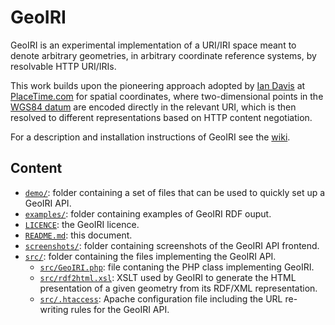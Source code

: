 # GeoIRI

GeoIRI is an experimental implementation of a URI/IRI space meant to denote arbitrary geometries, in arbitrary coordinate reference systems, by resolvable HTTP URI/IRIs.

This work builds upon the pioneering approach adopted by [Ian Davis](http://iandavis.com/) at [PlaceTime.com](http://placetime.com/) for spatial coordinates, where two-dimensional points in the [WGS84 datum](http://en.wikipedia.org/wiki/World_Geodetic_System) are encoded directly in the relevant URI, which is then resolved to different representations based on HTTP content negotiation.

For a description and installation instructions of GeoIRI see the [wiki](http://github.com/andrea-perego/geoiri/wiki).

## Content

* [`demo/`](demo/): folder containing a set of files that can be used to quickly set up a GeoIRI API.
* [`examples/`](examples/): folder containing examples of GeoIRI RDF ouput.
* [`LICENCE`](LICENCE): the GeoIRI licence.
* [`README.md`](README.md): this document.
* [`screenshots/`](screenshots/): folder containing screenshots of the GeoIRI API frontend.
* [`src/`](src/): folder containing the files implementing the GeoIRI API.
  * [`src/GeoIRI.php`](src/GeoIRI.php): file contaning the PHP class implementing GeoIRI.
  * [`src/rdf2html.xsl`](src/rdf2html.xsl): XSLT used by GeoIRI to generate the HTML presentation of a given geometry from its RDF/XML representation.
  * [`src/.htaccess`](src/.htaccess): Apache configuration file including the URL re-writing rules for the GeoIRI API.


